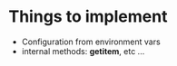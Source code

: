 # Things to implement

* Configuration from environment vars
* internal methods: __getitem__, etc ...

